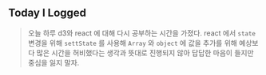## Today I Logged

> 오늘 하루 d3와 react 에 대해 다시 공부하는 시간을 가졌다.
> react 에서 `state` 변경을 위해 `settState` 를 사용해 `Array` 와 `object` 에 값을 추가를 위해
> 예상보다 많은 시간을 허비했다는 생각과 뜻대로 진행되지 않아 답답한 마음이 들지만 중심을 잃지 말자.

